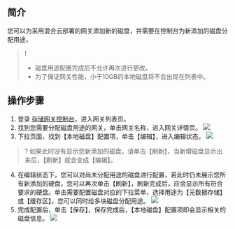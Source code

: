 ## 简介

您可以为采用混合云部署的网关添加新的磁盘，并需要在控制台为新添加的磁盘分配用途。
> ! 
> - 磁盘用途配置完成后不允许再次进行更改。
> - 为了保证网关性能，小于10GB的本地磁盘将不会出现在列表中。

## 操作步骤
1. 登录 [存储网关控制台](https://console.cloud.tencent.com/csg/gateway)，进入网关列表页。
2. 找到您需要分配磁盘用途的网关，单击网关名称，进入网关详情页。
![](https://main.qcloudimg.com/raw/bed72ab8c433ff256b03148cb32a5fac.jpg)
3. 下拉页面，找到【本地磁盘】配置项，单击【编辑】，进入编辑状态。
![](https://main.qcloudimg.com/raw/d3103b2d8bc7c3b2387ecb2a4aa22000.png)
>? 如果此时没有显示您新添加的磁盘，请单击【刷新】，当新增磁盘显示出来后，【刷新】就会变成【编辑】。
4. 在编辑状态下，您可以对尚未分配用途的磁盘进行配置，若此时仍未展示您所有新添加的硬盘，您可以再次单击【刷新】，刷新完成后，应会显示所有符合要求的硬盘。单击需要配置磁盘对应的下拉菜单，选择用途为【元数据存储】或【缓存区】，您可以同时给多块磁盘分配用途。
![](https://main.qcloudimg.com/raw/af5494650dea855bf7c33da38d89f581.png)
5. 完成配置后，单击【保存】，保存完成后，【本地磁盘】配置项即会显示相关的磁盘信息。
![](https://main.qcloudimg.com/raw/6653d177cc3261d4cd0f04446d0dd5fc.png)
